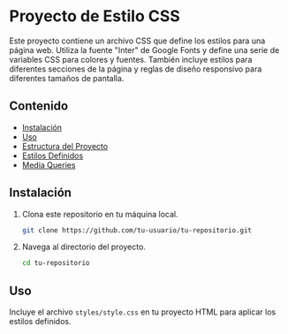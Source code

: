 # Proyecto de Estilo CSS

Este proyecto contiene un archivo CSS que define los estilos para una página web. Utiliza la fuente "Inter" de Google Fonts y define una serie de variables CSS para colores y fuentes. También incluye estilos para diferentes secciones de la página y reglas de diseño responsivo para diferentes tamaños de pantalla.

## Contenido

- [Instalación](#instalación)
- [Uso](#uso)
- [Estructura del Proyecto](#estructura-del-proyecto)
- [Estilos Definidos](#estilos-definidos)
- [Media Queries](#media-queries)

## Instalación

1. Clona este repositorio en tu máquina local.
   ```bash
   git clone https://github.com/tu-usuario/tu-repositorio.git
   ```
2. Navega al directorio del proyecto.
   ```bash
   cd tu-repositorio
   ```

## Uso

Incluye el archivo `styles/style.css` en tu proyecto HTML para aplicar los estilos definidos.

